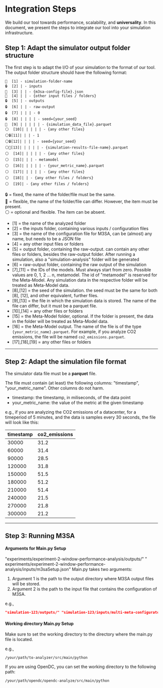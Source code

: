 # Integration Steps

We build our tool towards performance, scalability, and **universality**. In this document, we present the steps to
integrate our tool into your simulation infrastructure.

## Step 1: Adapt the simulator output folder structure

The first step is to adapt the I/O of your simulation to the format of our tool. The output folder structure should have
the
following format:

```
🔧  [1] - simulation-folder-name
🔒  [2] | - inputs
🔧  [3] | | - {m3sa-config-file}.json
🔧  [4] | | - {other input files / folders}
🔒  [5] | - outputs
🔒  [6] | | - raw-output
🔒  [7] | | | - 0
🔒  [8] | | | | - seed={your_seed}
🔧  [9] | | | | | - {simulation_data_file}.parquet
⚪  [10]| | | | | - {any other files}
⚪🔒[11]| | | - 1
⚪🔒[12]| | | | - seed={your_seed}
⚪🔧[13]| | | | | - {simulation-results-file-name}.parquet
⚪󠁪  [14]| | | | | - {any other files}
⚪  [15]| | | - metamodel
⚪  [16]| | | | | - {your_metric_name}.parquet
⚪  [17]| | | | | - {any other files}
⚪  [18]| | - {any other files / folders}
⚪  [19]| - {any other files / folders}
```

🔒 = fixed, the name of the folder/file must be the same.<br>
🔧 = flexible, the name of the folder/file can differ. However, the item must be present.<br>
⚪ = optional and flexible. The item can be absent. <br>

- [1] = the name of the analyzed folder
- [2] = the inputs folder, containing various inputs / configuration files
- [3] = the name of the configuration file for M3SA, can be (almost) any name, but needs to be a JSON
  file
- [4] = any other input files or folders
- [5] = output folder, containing the raw-output. can contain any other files or folders, besides the raw-output folder.
  After running a simulation, also a "simulation-analysis" folder will be generated
- [6] = raw-output folder, containing the raw output of the simulation
- [7],[11] = the IDs of the models. Must always start from zero. Possible values are 0, 1, 2 ... n, metamodel. The id
  of "metamodel" is reserved for the Meta-Model. Any simulation data in the respective folder will be treated as
  Meta-Model data.
- [8],[12] = the seed of the simulation. the seed must be the same for both [8], [12], and other equivalent, further
  files.
- [9],[13] = the file in which the simulation data is stored. The name of the file can differ, but it must be a parquet
  file.
- [10],[14] = any other files or folders
- [15] = the Meta-Model folder, optional. If the folder is present, the data in the folder will be treated as Meta-Model
  data.
- [16] = the Meta-Model output. The name of the file is of the type ```{your_metric_name}.parquet```. For example, if
  you analyze CO2 emissions, the file will be named ```co2_emissions.parquet```.
- [17],[18],[19] = any other files or folders

---

## Step 2: Adapt the simulation file format

The simulator data file must be a **parquet** file.

The file must contain (at least) the following columns: "timestamp", "your_metric_name". Other columns do not harm.

- timestamp: the timestamp, in miliseconds, of the data point
- your_metric_name: the value of the metric at the given timestamp

e.g., if you are analyzing the CO2 emissions of a datacenter, for a timeperiod of 5 minutes, and the data is samples
every
30 seconds, the file will look like this:

| timestamp | co2_emissions |
|-----------|---------------|
| 30000     | 31.2          |
| 60000     | 31.4          |
| 90000     | 28.5          |
| 120000    | 31.8          |
| 150000    | 51.5          |
| 180000    | 51.2          |
| 210000    | 51.4          |
| 240000    | 21.5          |
| 270000    | 21.8          |
| 300000    | 21.2          |

---

## Step 3: Running M3SA

#### Arguments for Main.py Setup

"experiments/experiment-2-window-performance-analysis/outputs/" "
experiments/experiment-2-window-performance-analysis/inputs/m3saSetup.json"
Main.py takes two arguments:

1. Argument 1 is the path to the output directory where M3SA output files will be stored.
2. Argument 2 is the path to the input file that contains the configuration of M3SA.

e.g.,

```json
"simulation-123/outputs/" "simulation-123/inputs/multi-meta-configurator.json"
```

#### Working directory Main.py Setup

Make sure to set the working directory to the directory where the main.py file is located.

e.g.,

```
/your/path/to-analyzer/src/main/python
```

If you are using OpenDC, you can set the working directory to the following path:

```
/your/path/opendc/opendc-analyze/src/main/python
```
